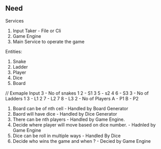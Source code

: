 ## Need

Services
1. Input Taker   - File or Cli 
2. Game Engine
3. Main Service to operate the game


Entities:
1. Snake
2. Ladder
3. Player
4. Dice
5. Board

// Exmaple Input
3  - No of snakes
1 2 - S1
3 5 - s2
4 6 - S3
3 - No of Ladders
1 3 - L1
2 7 - L2
7 8 - L3
2 - No of Players
A - P1
B - P2



1. Board can be of nth cell - Handled by Board Generator
2. Baord will have dice - Handled by Dice Generator
3. There can be nth players - Handled by Game Engine.
4. Decide where player will move based on dice number. - Hadnled by Game Engine
5. Dice can be roll in multiple ways - Handled By Dice
6. Decide who wins the game and when ? - Decied by Game Engine

